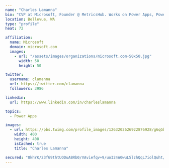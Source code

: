 ```yaml
---
name: "Charles Lamanna"
bio: "CVP at Microsoft, Founder @ MetricsHub. Works on Power Apps, Power Automate, Power Virtual Agent, Common Data Service and Dynamics 365."
location: Bellevue, WA
type: "profile"
heat: 72

affiliation:
  name: Microsoft
  domain: microsoft.com
  images:
    - url: "/assets/images/organizations/microsoft.com-50x50.jpg"
      width: 50
      height: 50

twitter:
  username: clamanna
  url: https://twitter.com/clamanna
  followers: 3986

linkedin:
  url: https://www.linkedin.com/in/charleslamanna

topics:
  - Power Apps

images:
  - url: https://pbs.twimg.com/profile_images/1263202626922876928/g6qGbHZ-_400x400.jpg
    width: 400
    height: 400
    isCached: true
    title: "Charles Lamanna"

secured: "8khYK/23fG9thtUODuABRb0/VAviefqv+9/uoI24n0wuL5lzhQqL7iolQuht/1QHQaudZazuXr+F2Cr4jC6a9TLkfY7k1fWiEgHMFRmIDU7xfKQiRhy5eURPLZekeaPd+21VTCxpDEt49z01JatLD5ry+qcf8dY4tZXPLQhHL42sj3w1ahsQODPFFEzVu1DyaFcP4g9qJSkm4qA2jdkPGbuqbhnkForHOCADGt6zTFBs5eDAA7zF9Mx0n4ldjc40bwezAWNBpM9CvACnCRa1eLHziBJv62NhOjU4+EtvRO7qjQSl6xf4vHUir5Zi6+f3uyTatYnAst4eScw10xbs+HbGdPTDo5LWNBhcK4LVmT34oL+c4HcoN2t7vUth1anKrjaj/YzLHtkhF/ve2BYVcPS7h3O1KJUmjV5eNEl3lWQ=;aSaVPQzWYnPTDA4zGEc5UA=="
---
```


